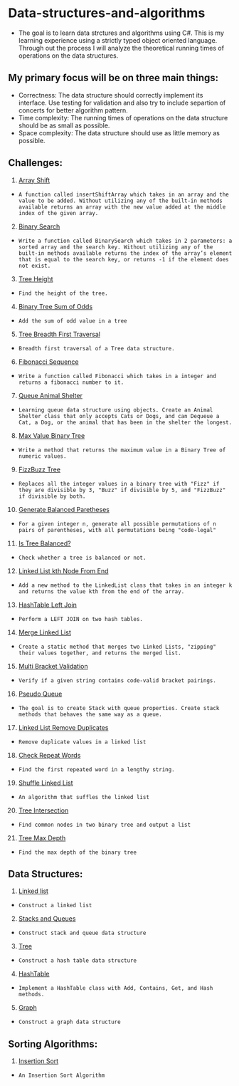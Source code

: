 # Data-structures-and-algorithms

* The goal is to learn data strctures and algorithms using C#. This is my learning experience using a strictly typed object oriented language. Through out the process I will analyze the theoretical running times of operations on the data structures.

## My primary focus will be on three main things:
* Correctness: The data structure should correctly implement its interface. Use testing for validation and also try to include separtion of concerts for better algorithm pattern. 
* Time complexity: The running times of operations on the data structure should be as small as possible.
* Space complexity: The data structure should use as little memory as possible.

## Challenges:

1. [Array Shift](Challenges/ArrayShift)
- `A function called insertShiftArray which takes in an array and the value to be added. Without utilizing any of the built-in methods available returns an array with the new value added at the middle index of the given array.`

2. [Binary Search](Challenges/BinarySearch)
- `Write a function called BinarySearch which takes in 2 parameters: a sorted array and the search key. Without utilizing any of the built-in methods available returns the index of the array’s element that is equal to the search key, or returns -1 if the element does not exist.`

3. [Tree Height](Challenges/BinaryTreeHeight)
- `Find the height of the tree.`

4. [Binary Tree Sum of Odds](Challenges/BinaryTreeSumOfOdds)
- `Add the sum of odd value in a tree`

5. [Tree Breadth First Traversal](Challenges/BreadthFirstSearch)
- `Breadth first traversal of a Tree data structure.`

6. [Fibonacci Sequence](Challenges/Fibonacci)
- `Write a function called Fibonacci which takes in a integer and returns a fibonacci number to it.`

7. [Queue Animal Shelter](Challenges/FifoAnimalShelter)
- `Learning queue data structure using objects. Create an Animal Shelter class that only accepts Cats or Dogs, and can Dequeue a Cat, a Dog, or the animal that has been in the shelter the longest.`

8. [Max Value Binary Tree](Challenges/FindMaxValueBinaryTree)
- `Write a method that returns the maximum value in a Binary Tree of numeric values.`

9. [FizzBuzz Tree](Challenges/FizzBuzzTree)
- `Replaces all the integer values in a binary tree with "Fizz" if they are divisible by 3, "Buzz" if divisible by 5, and "FizzBuzz" if divisible by both.`

10. [Generate Balanced Paretheses](Challenges/GenerateBalancedParethesesCombinations/BalancedParenthe)
- `For a given integer n, generate all possible permutations of n pairs of parentheses, with all permutations being "code-legal"`

11. [Is Tree Balanced?](Challenges/IsBinaryTreeBalanced)
- `Check whether a tree is balanced or not.`

12. [Linked List kth Node From End](Challenges/KthNodeFromEnd)
- `Add a new method to the LinkedList class that takes in an integer k and returns the value kth from the end of the array.`

13. [HashTable Left Join](Challenges/LeftJoin)
- `Perform a LEFT JOIN on two hash tables.`

14. [Merge Linked List](Challenges/MergeLinkedList)
- `Create a static method that merges two Linked Lists, "zipping" their values together, and returns the merged list.`

15. [Multi Bracket Validation](Challenges/MultiBracketValidation)
- `Verify if a given string contains code-valid bracket pairings.`

16. [Pseudo Queue](Challenges/PseudoQueue)
- `The goal is to create Stack with queue properties. Create stack methods that behaves the same way as a queue.`

17. [Linked List Remove Duplicates](Challenges/RemoveDuplicatesLinkedList)
- `Remove duplicate values in a linked list`

18. [Check Repeat Words](Challenges/RepeatWord)
- `Find the first repeated word in a lengthy string.`

19. [Shuffle Linked List](Challenges/ShuffleLinkedList)
- `An algorithm that suffles the linked list`

20. [Tree Intersection](Challenges/TreeIntersection)
- `Find common nodes in two binary tree and output a list`

21. [Tree Max Depth](Challenges/MaxDepthBinaryTree)
- `Find the max depth of the binary tree`

## Data Structures:
1. [Linked list](Data-Structures/LinkedList)
- `Construct a linked list`

2. [Stacks and Queues](Data-Structures/StacksAndQueues)
- `Construct stack and queue data structure`

3. [Tree](Data-Structures/tree)
- `Construct a hash table data structure`

4. [HashTable](Data-Structures/Hashtables)
- `Implement a HashTable class with Add, Contains, Get, and Hash methods. `

5. [Graph](Data-Structures/Graph)
- `Construct a graph data structure`

## Sorting Algorithms:

1. [Insertion Sort](Sorting_Algorithms/InsertionSort)
- `An Insertion Sort Algorithm`
